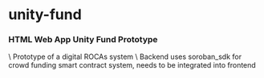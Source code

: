 # unity-fund

### HTML Web App Unity Fund Prototype

\\ Prototype of a digital ROCAs system
\\ Backend uses soroban_sdk for crowd funding smart contract system, needs to be integrated into frontend